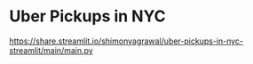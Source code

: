 # Uber Pickups in NYC

https://share.streamlit.io/shimonyagrawal/uber-pickups-in-nyc-streamlit/main/main.py
